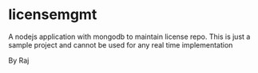 # licensemgmt
A nodejs application with mongodb to maintain license repo. This is just a sample project and cannot be used for any real time implementation

By Raj

